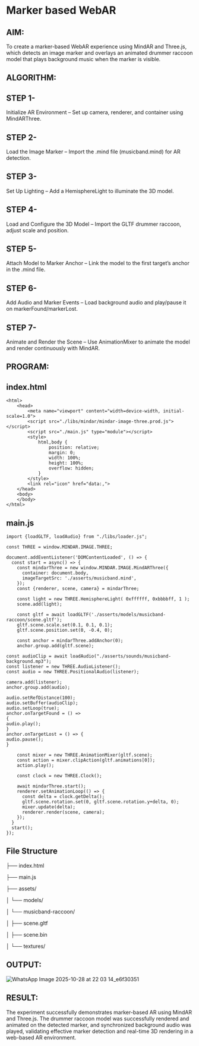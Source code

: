 # Marker based WebAR

## AIM:
To create a marker-based WebAR experience using MindAR and Three.js, which detects an image marker and overlays an animated drummer raccoon model that plays background music when the marker is visible.


## ALGORITHM:
## STEP 1-
Initialize AR Environment – Set up camera, renderer, and container using MindARThree.
## STEP 2-
Load the Image Marker – Import the .mind file (musicband.mind) for AR detection.
## STEP 3-
Set Up Lighting – Add a HemisphereLight to illuminate the 3D model.
## STEP 4-
Load and Configure the 3D Model – Import the GLTF drummer raccoon, adjust scale and position.
## STEP 5-
Attach Model to Marker Anchor – Link the model to the first target’s anchor in the .mind file.
## STEP 6-
Add Audio and Marker Events – Load background audio and play/pause it on markerFound/markerLost.
## STEP 7-
Animate and Render the Scene – Use AnimationMixer to animate the model and render continuously with MindAR.
## PROGRAM:
## index.html
```
<html>
    <head>
        <meta name="viewport" content="width=device-width, initial-scale=1.0">
        <script src="./libs/mindar/mindar-image-three.prod.js"></script>
        <script src="./main.js" type="module"></script>
        <style>
            html,body {
                position: relative;
                margin: 0;
                width: 100%;
                height: 100%;
                overflow: hidden;
            }
        </style>
        <link rel="icon" href="data:,">
    </head>
    <body>
    </body>
</html>
```
## main.js
```
import {loadGLTF, loadAudio} from "./libs/loader.js";

const THREE = window.MINDAR.IMAGE.THREE;

document.addEventListener('DOMContentLoaded', () => {
  const start = async() => {
    const mindarThree = new window.MINDAR.IMAGE.MindARThree({
      container: document.body,
      imageTargetSrc: './asserts/musicband.mind',
    });
    const {renderer, scene, camera} = mindarThree;

    const light = new THREE.HemisphereLight( 0xffffff, 0xbbbbff, 1 );
    scene.add(light);

    const gltf = await loadGLTF('./asserts/models/musicband-raccoon/scene.gltf');
    gltf.scene.scale.set(0.1, 0.1, 0.1);
    gltf.scene.position.set(0, -0.4, 0);

    const anchor = mindarThree.addAnchor(0);
    anchor.group.add(gltf.scene);

const audioClip = await loadAudio("./asserts/sounds/musicband-background.mp3");
const listener = new THREE.AudioListener();
const audio = new THREE.PositionalAudio(listener);

camera.add(listener);
anchor.group.add(audio);

audio.setRefDistance(100);
audio.setBuffer(audioClip);
audio.setLoop(true);
anchor.onTargetFound = () =>
{
audio.play();
}
anchor.onTargetLost = () => {
audio.pause();
}

    const mixer = new THREE.AnimationMixer(gltf.scene);
    const action = mixer.clipAction(gltf.animations[0]);
    action.play();

    const clock = new THREE.Clock();

    await mindarThree.start();
    renderer.setAnimationLoop(() => {
      const delta = clock.getDelta();
      gltf.scene.rotation.set(0, gltf.scene.rotation.y+delta, 0);
      mixer.update(delta);
      renderer.render(scene, camera);
    });
  }
  start();
});
```
## File Structure


├── index.html

├── main.js

├── assets/

│   └── models/

│       └── musicband-raccoon/

│           ├── scene.gltf

│           ├── scene.bin

│           └── textures/

## OUTPUT:



![WhatsApp Image 2025-10-28 at 22 03 14_e6f30351](https://github.com/user-attachments/assets/5f2027a9-f952-4f2a-b0d6-e941d1189d93)

## RESULT:
The experiment successfully demonstrates marker-based AR using MindAR and Three.js. The drummer raccoon model was successfully rendered and animated on the detected marker, and synchronized background audio was played, validating effective marker detection and real-time 3D rendering in a web-based AR environment.

